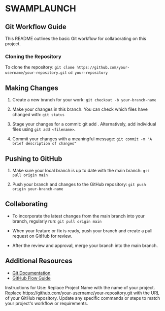 # SWAMPLAUNCH

## Git Workflow Guide

This README outlines the basic Git workflow for collaborating on this project.

### Cloning the Repository
To clone the repository:
`git clone https://github.com/your-username/your-repository.git`
`cd your-repository`

## Making Changes
1. Create a new branch for your work:
`git checkout -b your-branch-name`

2. Make your changes in this branch. You can check which files have changed with:
`git status`

3. Stage your changes for a commit:
git add .
Alternatively, add individual files using `git add <filename>`.

4. Commit your changes with a meaningful message:
`git commit -m "A brief description of changes"`

## Pushing to GitHub
1. Make sure your local branch is up to date with the main branch:
`git pull origin main`

2. Push your branch and changes to the GitHub repository:
`git push origin your-branch-name`

## Collaborating
- To incorporate the latest changes from the main branch into your branch, regularly run:
`git pull origin main`

- When your feature or fix is ready, push your branch and create a pull request on GitHub for review.

- After the review and approval, merge your branch into the main branch.

## Additional Resources
- [Git Documentation](https://git-scm.com/doc)
- [GitHub Flow Guide](https://guides.github.com/introduction/flow/)

Instructions for Use:
Replace Project Name with the name of your project.
Replace https://github.com/your-username/your-repository.git with the URL of your GitHub repository.
Update any specific commands or steps to match your project's workflow or requirements.
